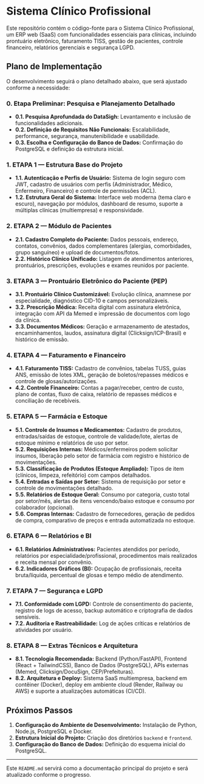 # Sistema Clínico Profissional

Este repositório contém o código-fonte para o Sistema Clínico Profissional, um ERP web (SaaS) com funcionalidades essenciais para clínicas, incluindo prontuário eletrônico, faturamento TISS, gestão de pacientes, controle financeiro, relatórios gerenciais e segurança LGPD.

## Plano de Implementação

O desenvolvimento seguirá o plano detalhado abaixo, que será ajustado conforme a necessidade:

### 0. Etapa Preliminar: Pesquisa e Planejamento Detalhado

*   **0.1. Pesquisa Aprofundada do DataSigh:** Levantamento e inclusão de funcionalidades adicionais.
*   **0.2. Definição de Requisitos Não Funcionais:** Escalabilidade, performance, segurança, manutenibilidade e usabilidade.
*   **0.3. Escolha e Configuração do Banco de Dados:** Confirmação do PostgreSQL e definição da estrutura inicial.

### 1. ETAPA 1 — Estrutura Base do Projeto

*   **1.1. Autenticação e Perfis de Usuário:** Sistema de login seguro com JWT, cadastro de usuários com perfis (Administrador, Médico, Enfermeiro, Financeiro) e controle de permissões (ACL).
*   **1.2. Estrutura Geral do Sistema:** Interface web moderna (tema claro e escuro), navegação por módulos, dashboard de resumo, suporte a múltiplas clínicas (multiempresa) e responsividade.

### 2. ETAPA 2 — Módulo de Pacientes

*   **2.1. Cadastro Completo do Paciente:** Dados pessoais, endereço, contatos, convênios, dados complementares (alergias, comorbidades, grupo sanguíneo) e upload de documentos/fotos.
*   **2.2. Histórico Clínico Unificado:** Listagem de atendimentos anteriores, prontuários, prescrições, evoluções e exames reunidos por paciente.

### 3. ETAPA 3 — Prontuário Eletrônico do Paciente (PEP)

*   **3.1. Prontuário Clínico Customizável:** Evolução clínica, anamnese por especialidade, diagnóstico CID-10 e campos personalizáveis.
*   **3.2. Prescrição Médica:** Receita digital com assinatura eletrônica, integração com API da Memed e impressão de documentos com logo da clínica.
*   **3.3. Documentos Médicos:** Geração e armazenamento de atestados, encaminhamentos, laudos, assinatura digital (Clicksign/ICP-Brasil) e histórico de emissão.

### 4. ETAPA 4 — Faturamento e Financeiro

*   **4.1. Faturamento TISS:** Cadastro de convênios, tabelas TUSS, guias ANS, emissão de lotes XML, geração de boletos/repasses médicos e controle de glosas/autorizações.
*   **4.2. Controle Financeiro:** Contas a pagar/receber, centro de custo, plano de contas, fluxo de caixa, relatório de repasses médicos e conciliação de recebíveis.

### 5. ETAPA 5 — Farmácia e Estoque

*   **5.1. Controle de Insumos e Medicamentos:** Cadastro de produtos, entradas/saídas de estoque, controle de validade/lote, alertas de estoque mínimo e relatórios de uso por setor.
*   **5.2. Requisições Internas:** Médicos/enfermeiros podem solicitar insumos, liberação pelo setor de farmácia com registro e histórico de movimentações.
*   **5.3. Classificação de Produtos (Estoque Ampliado):** Tipos de item (clínicos, limpeza, refeitório) com campos detalhados.
*   **5.4. Entradas e Saídas por Setor:** Sistema de requisição por setor e controle de movimentações detalhado.
*   **5.5. Relatórios de Estoque Geral:** Consumo por categoria, custo total por setor/mês, alertas de itens vencendo/baixo estoque e consumo por colaborador (opcional).
*   **5.6. Compras Internas:** Cadastro de fornecedores, geração de pedidos de compra, comparativo de preços e entrada automatizada no estoque.

### 6. ETAPA 6 — Relatórios e BI

*   **6.1. Relatórios Administrativos:** Pacientes atendidos por período, relatórios por especialidade/profissional, procedimentos mais realizados e receita mensal por convênio.
*   **6.2. Indicadores Gráficos (BI):** Ocupação de profissionais, receita bruta/líquida, percentual de glosas e tempo médio de atendimento.

### 7. ETAPA 7 — Segurança e LGPD

*   **7.1. Conformidade com LGPD:** Controle de consentimento do paciente, registro de logs de acesso, backup automático e criptografia de dados sensíveis.
*   **7.2. Auditoria e Rastreabilidade:** Log de ações críticas e relatórios de atividades por usuário.

### 8. ETAPA 8 — Extras Técnicos e Arquitetura

*   **8.1. Tecnologia Recomendada:** Backend (Python/FastAPI), Frontend (React + TailwindCSS), Banco de Dados (PostgreSQL), APIs externas (Memed, Clicksign/DocuSign, CEP/Prefeituras).
*   **8.2. Arquitetura e Deploy:** Sistema SaaS multiempresa, backend em contêiner (Docker), deploy em ambiente cloud (Render, Railway ou AWS) e suporte a atualizações automáticas (CI/CD).

## Próximos Passos

1.  **Configuração do Ambiente de Desenvolvimento:** Instalação de Python, Node.js, PostgreSQL e Docker.
2.  **Estrutura Inicial do Projeto:** Criação dos diretórios `backend` e `frontend`.
3.  **Configuração do Banco de Dados:** Definição do esquema inicial do PostgreSQL.

---

Este `README.md` servirá como a documentação principal do projeto e será atualizado conforme o progresso.